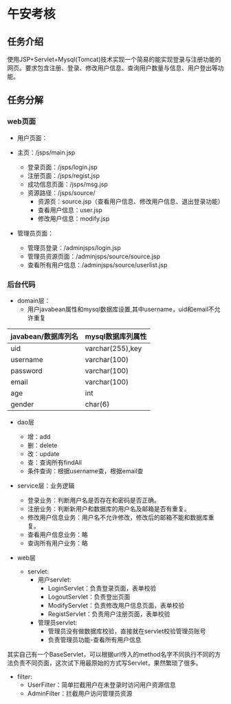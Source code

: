 # 午安考核

## 任务介绍

使用JSP+Servlet+Mysql(Tomcat)技术实现一个简易的能实现登录与注册功能的网页。要求包含注册、登录、修改用户信息、查询用户数量与信息、用户登出等功能。

## 任务分解

### web页面

- 用户页面：

- 主页：/jsps/main.jsp
    - 登录页面：/jsps/login.jsp
    - 注册页面：/jsps/regist.jsp
    - 成功信息页面：/jsps/msg.jsp
    - 资源路径：/jsps/source/
        - 资源页：source.jsp（查看用户信息、修改用户信息、退出登录功能）
        - 查看用户信息：user.jsp
        - 修改用户信息：modify.jsp

- 管理员页面：
    - 管理员登录：/adminjsps/login.jsp
    - 管理员资源页面：/adminjsps/source/source.jsp
    - 查看所有用户信息：/adminjsps/source/userlist.jsp

### 后台代码

- domain层：
    - 用户javabean属性和mysql数据库设置,其中username，uid和email不允许重复

| javabean/数据库列名 | mysql数据库列属性 |
| ------------------- | ----------------- |
| uid                 | varchar(255),key  |
| username            | varchar(100)      |
| password            | varchar(100)      |
| email               | varchar(100)      |
| age                 | int               |
| gender              | char(6)           |

- dao层
    - 增：add
    - 删：delete
    - 改：update
    - 查：查询所有findAll
    - 条件查询：根据username查，根据email查
- service层：业务逻辑
    - 登录业务：判断用户名是否存在和密码是否正确。
    - 注册业务：判断新用户和数据库的用户名及邮箱是否有重复。
    - 修改用户信息业务：用户名不允许修改，修改后的邮箱不能和数据库重复。
    - 查看用户信息业务：略
    - 查询所有用户业务：略

- web层
    - servlet:
        - 用户servlet:
            - LoginServlet：负责登录页面，表单校验
            - LogoutServlet：负责登出页面
            - ModifyServlet：负责修改用户信息页面，表单校验
            - RegistServlet：负责用户注册页面，表单校验
        - 管理员servlet:
            - 管理员没有做数据库校验，直接就在servlet校验管理员账号
            - 负责管理员功能-查看所有用户信息

其实自己有一个BaseServlet，可以根据url传入的method名字不同执行不同的方法负责不同页面，这次试下用最原始的方式写Servlet，果然繁琐了很多。

- filter:
    - UserFilter：简单拦截用户在未登录时访问用户资源信息
    - AdminFilter：拦截用户访问管理员资源